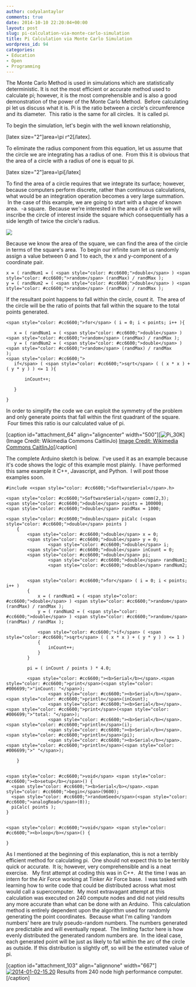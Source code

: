```yaml
---
author: codyalantaylor
comments: true
date: 2014-10-10 22:20:04+00:00
layout: post
slug: pi-calculation-via-monte-carlo-simulation
title: Pi Calculation via Monte Carlo Simulation
wordpress_id: 94
categories:
- Education
- Open
- Programming
---
```


The Monte Carlo Method is used in simulations which are statistically deterministic. It is not the most efficient or accurate method used to calculate pi; however, it is the most comprehensible and is also a good demonstration of the power of the Monte Carlo Method.  Before calculating pi let us discuss what it is. Pi is the ratio between a circle's circumference and its diameter.  This ratio is the same for all circles.  It is called pi.

To begin the simulation, let's begin with the well known relationship,


[latex size="2"]area=\pi r^2[/latex].




To eliminate the radius component from this equation, let us assume that the circle we are integrating has a radius of one.  From this it is obvious that the area of a circle with a radius of one is equal to pi.




[latex size="2"]area=\pi[/latex]




To find the area of a circle requires that we integrate its surface; however, because computers perform discrete, rather than continuous calculations, what would be an integration operation becomes a very large summation.  In the case of this example, we are going to start with a shape of known area.  -a square.  Because we're interested in the area of a circle we will inscribe the circle of interest inside the square which consequentially has a side length of twice the circle's radius.


![](http://codyalantaylor.com/images/circlesquare.svg)

Because we know the area of the square, we can find the area of the circle in terms of the square's area.  To begin our infinite sum let us randomly assign a value between 0 and 1 to each, the x and y-component of a coordinate pair.

    
    x = ( randNum1 = ( <span style="color: #cc6600;">double</span> ) <span style="color: #cc6600;">random</span> (randMax) / randMax );  
    y = ( randNum2 = ( <span style="color: #cc6600;">double</span> ) <span style="color: #cc6600;">random</span> (randMax) / randMax );


If the resultant point happens to fall within the circle, count it.  The area of the circle will be the ratio of points that fall within the square to the total points generated.

    
    <span style="color: #cc6600;">for</span> ( i = 0; i < points; i++ ){
       
       x = ( randNum1 = ( <span style="color: #cc6600;">double</span> ) <span style="color: #cc6600;">random</span> (randMax) / randMax );
       y = ( randNum2 = ( <span style="color: #cc6600;">double</span> ) <span style="color: #cc6600;">random</span> (randMax) / randMax );         
    <span style="color: #cc6600;">  
       if</span> ( <span style="color: #cc6600;">sqrt</span> ( ( x * x ) + ( y * y ) ) <= 1 ){
          
           inCount++;
    
       }
    
    }


In order to simplify the code we can exploit the symmetry of the problem and only generate points that fall within the first quadrant of the square.  Four times this ratio is our calculated value of pi.

[caption id="attachment_64" align="aligncenter" width="500"][![Pi_30K](http://codyalantaylor.com/wp-content/uploads/2014/10/Pi_30K.gif)](Image Credit: Wikimedia Commons CaitlinJo) [Image Credit: Wikimedia Commons CaitlinJo](http://commons.wikimedia.org/wiki/File:Pi_30K.gif)[/caption]

The complete Arduino sketch is below.  I've used it as an example because it's code shows the logic of this example most plainly.  I have performed this same example it C++, Javascript, and Python.  I will post those examples soon.

    
    #include <<span style="color: #cc6600;">SoftwareSerial</span>.h>
    
    <span style="color: #cc6600;">SoftwareSerial</span> comm(2,3);
    <span style="color: #cc6600;">double</span> points = 100000;
    <span style="color: #cc6600;">double</span> randMax = 1000;
    
    <span style="color: #cc6600;">double</span> piCalc (<span style="color: #cc6600;">double</span> points )
    	{
    		<span style="color: #cc6600;">double</span> x = 0;
    		<span style="color: #cc6600;">double</span> y = 0;
                    <span style="color: #cc6600;">double</span> i;
    		<span style="color: #cc6600;">double</span> inCount = 0;
    		<span style="color: #cc6600;">double</span> pi;
                    <span style="color: #cc6600;">double</span> randNum1;
                    <span style="color: #cc6600;">double</span> randNum2;
                    
    
    		<span style="color: #cc6600;">for</span> ( i = 0; i < points; i++ )
    		{
    			x = ( randNum1 = ( <span style="color: #cc6600;">double</span> ) <span style="color: #cc6600;">random</span> (randMax) / randMax );
    			y = ( randNum2 = ( <span style="color: #cc6600;">double</span> ) <span style="color: #cc6600;">random</span> (randMax) / randMax );
              
    			<span style="color: #cc6600;">if</span> ( <span style="color: #cc6600;">sqrt</span> ( ( x * x ) + ( y * y ) ) <= 1 )
    			{
    				inCount++;
    			}
    		}
    
    		pi = ( inCount / points ) * 4.0;
    
    		<span style="color: #cc6600;"><b>Serial</b></span>.<span style="color: #cc6600;">print</span>(<span style="color: #006699;">"inCount: "</span>);
                    <span style="color: #cc6600;"><b>Serial</b></span>.<span style="color: #cc6600;">println</span>(inCount);
                    <span style="color: #cc6600;"><b>Serial</b></span>.<span style="color: #cc6600;">print</span>(<span style="color: #006699;">"total: "</span>);
                    <span style="color: #cc6600;"><b>Serial</b></span>.<span style="color: #cc6600;">println</span>(i);
                    <span style="color: #cc6600;"><b>Serial</b></span>.<span style="color: #cc6600;">println</span>(pi);
                    <span style="color: #cc6600;"><b>Serial</b></span>.<span style="color: #cc6600;">println</span>(<span style="color: #006699;">" "</span>);
    
    	}
    
    
    <span style="color: #cc6600;">void</span> <span style="color: #cc6600;"><b>setup</b></span>() {    
      <span style="color: #cc6600;"><b>Serial</b></span>.<span style="color: #cc6600;">begin</span>(9600);  
      <span style="color: #cc6600;">randomSeed</span>(<span style="color: #cc6600;">analogRead</span>(0));
      piCalc( points );
    }
    
    
    <span style="color: #cc6600;">void</span> <span style="color: #cc6600;"><b>loop</b></span>() {
      
    }
    
    


As I mentioned at the beginning of this explanation, this is not a terribly efficient method for calculating pi.  One should not expect this to be terribly quick or accurate.  It is; however, very comprehensible and is a neat exercise.   My first attempt at coding this was in C++.  At the time I was an intern for the Air Force working at Tinker Air Force base.  I was tasked with learning how to write code that could be distributed across what most would call a supercomputer.  My most extravagant attempt at this calculation was executed on 240 compute nodes and did not yield results any more accurate than what can be done with an Arduino.  This calculation method is entirely dependent upon the algorithm used for randomly generating the point coordinates.  Because what I'm calling 'random numbers' here are truly pseudo-random numbers. The numbers generated are predictable and will eventually repeat.  The limiting factor here is how evenly distributed the generated random numbers are.  In the ideal case, each generated point will be just as likely to fall within the arc of the circle as outside. If this distribution is slightly off, so will be the estimated value of pi.

[caption id="attachment_103" align="alignnone" width="667"][![2014-01-02-15.20](http://codyalantaylor.com/wp-content/uploads/2014/10/2014-01-02-15.20.jpg)](http://codyalantaylor.com/wp-content/uploads/2014/10/2014-01-02-15.20.jpg) Results from 240 node high performance computer.[/caption]
